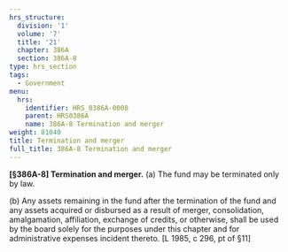 ```yaml
---
hrs_structure:
  division: '1'
  volume: '7'
  title: '21'
  chapter: 386A
  section: 386A-8
type: hrs_section
tags:
  - Government
menu:
  hrs:
    identifier: HRS_0386A-0008
    parent: HRS0386A
    name: 386A-8 Termination and merger
weight: 81040
title: Termination and merger
full_title: 386A-8 Termination and merger
---
```

**[§386A-8] Termination and merger.** (a) The fund may be terminated only by law.

(b) Any assets remaining in the fund after the termination of the fund and any assets acquired or disbursed as a result of merger, consolidation, amalgamation, affiliation, exchange of credits, or otherwise, shall be used by the board solely for the purposes under this chapter and for administrative expenses incident thereto. [L 1985, c 296, pt of §11]